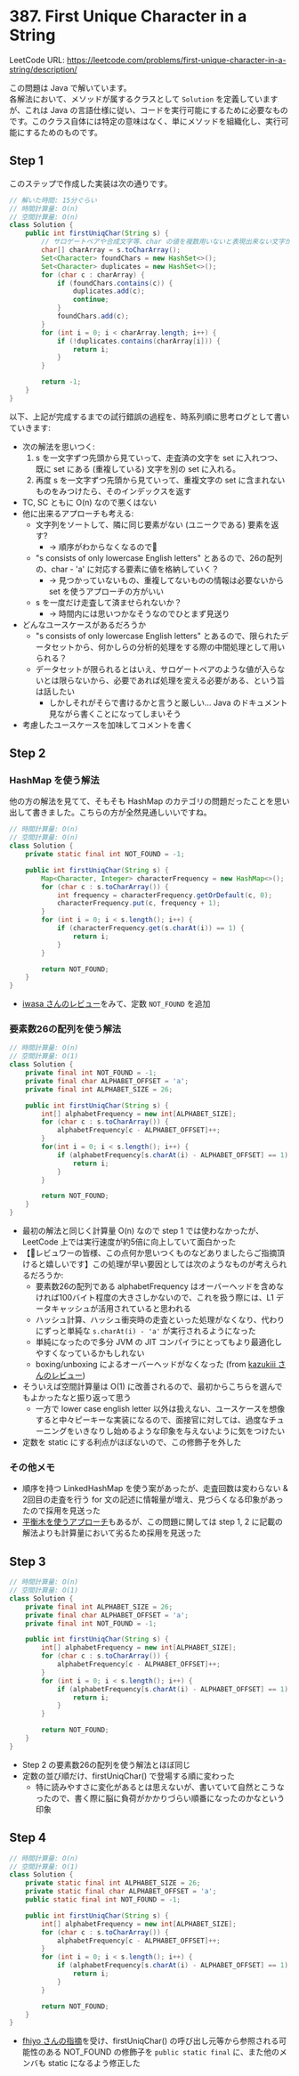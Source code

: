 # 387. First Unique Character in a String

LeetCode URL: https://leetcode.com/problems/first-unique-character-in-a-string/description/

この問題は Java で解いています。  
各解法において、メソッドが属するクラスとして `Solution` を定義していますが、これは Java の言語仕様に従い、コードを実行可能にするために必要なものです。このクラス自体には特定の意味はなく、単にメソッドを組織化し、実行可能にするためのものです。

## Step 1

このステップで作成した実装は次の通りです。

```java
// 解いた時間: 15分ぐらい
// 時間計算量: O(n)
// 空間計算量: O(n) 
class Solution {
    public int firstUniqChar(String s) {
        // サロゲートペアや合成文字等、char の値を複数用いないと表現出来ない文字が来ないことを想定しています。
        char[] charArray = s.toCharArray();
        Set<Character> foundChars = new HashSet<>();
        Set<Character> duplicates = new HashSet<>();
        for (char c : charArray) {
            if (foundChars.contains(c)) {
                duplicates.add(c);
                continue;
            }
            foundChars.add(c);
        }
        for (int i = 0; i < charArray.length; i++) {
            if (!duplicates.contains(charArray[i])) {
                return i;
            }
        }

        return -1;
    }
}
```

以下、上記が完成するまでの試行錯誤の過程を、時系列順に思考ログとして書いていきます:

- 次の解法を思いつく:
    1. s を一文字ずつ先頭から見ていって、走査済の文字を set に入れつつ、既に set にある (重複している) 文字を別の set に入れる。
    2. 再度 s を一文字ずつ先頭から見ていって、重複文字の set に含まれないものをみつけたら、そのインデックスを返す
- TC, SC ともに O(n) なので悪くはない
- 他に出来るアプローチも考える:
    - 文字列をソートして、隣に同じ要素がない (ユニークである) 要素を返す?
        - -> 順序がわからなくなるので🙅
    - "s consists of only lowercase English letters" とあるので、26の配列の、char - 'a' に対応する要素に値を格納していく？
        - -> 見つかっていないもの、重複してないものの情報は必要ないから set を使うアプローチの方がいい
    - s を一度だけ走査して済ませられないか？
        - -> 時間内には思いつかなそうなのでひとまず見送り
- どんなユースケースがあるだろうか
    - "s consists of only lowercase English letters" とあるので、限られたデータセットから、何かしらの分析的処理をする際の中間処理として用いられる？
    - データセットが限られるとはいえ、サロゲートペアのような値が入らないとは限らないから、必要であれば処理を変える必要がある、という旨は話したい
        - しかしそれがそらで書けるかと言うと厳しい... Java のドキュメント見ながら書くことになってしまいそう
- 考慮したユースケースを加味してコメントを書く

## Step 2

### HashMap を使う解法

他の方の解法を見てて、そもそも HashMap のカテゴリの問題だったことを思い出して書きました。こちらの方が全然見通しいいですね。

```java
// 時間計算量: O(n)
// 空間計算量: O(n) 
class Solution {
    private static final int NOT_FOUND = -1;

    public int firstUniqChar(String s) {
        Map<Character, Integer> characterFrequency = new HashMap<>();
        for (char c : s.toCharArray()) {
            int frequency = characterFrequency.getOrDefault(c, 0);
            characterFrequency.put(c, frequency + 1);
        }
        for (int i = 0; i < s.length(); i++) {
            if (characterFrequency.get(s.charAt(i)) == 1) {
                return i;
            }
        }

        return NOT_FOUND;
    }
}
```

- [iwasa さんのレビュー](https://github.com/kazukiii/leetcode/pull/16/files#r1650394921)をみて、定数 `NOT_FOUND` を追加

### 要素数26の配列を使う解法

```java
// 時間計算量: O(n)
// 空間計算量: O(1) 
class Solution {
    private final int NOT_FOUND = -1;
    private final char ALPHABET_OFFSET = 'a';
    private final int ALPHABET_SIZE = 26;

    public int firstUniqChar(String s) {
        int[] alphabetFrequency = new int[ALPHABET_SIZE];
        for (char c : s.toCharArray()) {
            alphabetFrequency[c - ALPHABET_OFFSET]++;
        }
        for(int i = 0; i < s.length(); i++) {
            if (alphabetFrequency[s.charAt(i) - ALPHABET_OFFSET] == 1) {
                return i;
            }
        }

        return NOT_FOUND;
    }
}
```

- 最初の解法と同じく計算量 O(n) なので step 1 では使わなかったが、LeetCode 上では実行速度が約5倍に向上していて面白かった
- 【🚨レビュワーの皆様、この点何か思いつくものなどありましたらご指摘頂けると嬉しいです】この処理が早い要因としては次のようなものが考えられるだろうか:
    - 要素数26の配列である alphabetFrequency はオーバーヘッドを含めなければ100バイト程度の大きさしかないので、これを扱う際には、L1 データキャッシュが活用されていると思われる
    - ハッシュ計算、ハッシュ衝突時の走査といった処理がなくなり、代わりにずっと単純な `s.charAt(i) - 'a'` が実行されるようになった
    - 単純になったので多分 JVM の JIT コンパイラにとってもより最適化しやすくなっているかもしれない
    - boxing/unboxing によるオーバーヘッドがなくなった (from [kazukiii さんのレビュー](https://github.com/seal-azarashi/leetcode/pull/15#discussion_r1704748299))
- そういえば空間計算量は O(1) に改善されるので、最初からこちらを選んでもよかったなと振り返って思う
    - 一方で lower case english letter 以外は扱えない、ユースケースを想像すると中々ピーキーな実装になるので、面接官に対しては、過度なチューニングをいきなりし始めるような印象を与えないように気をつけたい
- 定数を static にする利点がほぼないので、この修飾子を外した

### その他メモ

- 順序を持つ LinkedHashMap を使う案があったが、走査回数は変わらない & 2回目の走査を行う for 文の記述に情報量が増え、見づらくなる印象があったので採用を見送った
- [平衡木を使うアプローチ](https://github.com/nittoco/leetcode/pull/20#discussion_r1642843424)もあるが、この問題に関しては step 1, 2 に記載の解法よりも計算量において劣るため採用を見送った

## Step 3

```java
// 時間計算量: O(n)
// 空間計算量: O(1) 
class Solution {
    private final int ALPHABET_SIZE = 26;
    private final char ALPHABET_OFFSET = 'a';
    private final int NOT_FOUND = -1;

    public int firstUniqChar(String s) {
        int[] alphabetFrequency = new int[ALPHABET_SIZE];
        for (char c : s.toCharArray()) {
            alphabetFrequency[c - ALPHABET_OFFSET]++;
        }
        for (int i = 0; i < s.length(); i++) {
            if (alphabetFrequency[s.charAt(i) - ALPHABET_OFFSET] == 1) {
                return i;
            }
        }

        return NOT_FOUND;
    }
}
```

- Step 2 の要素数26の配列を使う解法とほぼ同じ
- 定数の並び順だけ、firstUniqChar() で登場する順に変わった
    - 特に読みやすさに変化があるとは思えないが、書いていて自然とこうなったので、書く際に脳に負荷がかかりづらい順番になったのかなという印象

## Step 4

```java
// 時間計算量: O(n)
// 空間計算量: O(1) 
class Solution {
    private static final int ALPHABET_SIZE = 26;
    private static final char ALPHABET_OFFSET = 'a';
    public static final int NOT_FOUND = -1;

    public int firstUniqChar(String s) {
        int[] alphabetFrequency = new int[ALPHABET_SIZE];
        for (char c : s.toCharArray()) {
            alphabetFrequency[c - ALPHABET_OFFSET]++;
        }
        for (int i = 0; i < s.length(); i++) {
            if (alphabetFrequency[s.charAt(i) - ALPHABET_OFFSET] == 1) {
                return i;
            }
        }

        return NOT_FOUND;
    }
}
```

- [fhiyo さんの指摘](https://github.com/seal-azarashi/leetcode/pull/15#discussion_r1704435525)を受け、firstUniqChar() の呼び出し元等から参照される可能性のある NOT_FOUND の修飾子を `public static final` に、また他のメンバも static になるよう修正した
